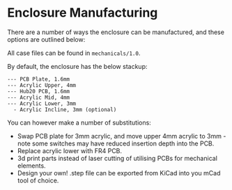 # Enclosure Manufacturing

There are a number of ways the enclosure can be manufactured, and these options are outlined below:

All case files can be found in `mechanicals/1.0`.

By default, the enclosure has the below stackup:

```
--- PCB Plate, 1.6mm
--- Acrylic Upper, 4mm
--- Hub20 PCB, 1.6mm
--- Acrylic Mid, 4mm
--- Acrylic Lower, 3mm
  - Acrylic Incline, 3mm (optional)
```

You can however make a number of substitutions:

- Swap PCB plate for 3mm acrylic, and move upper 4mm acrylic to 3mm - note some switches may have reduced insertion depth into the PCB.
- Replace acrylic lower with FR4 PCB.
- 3d print parts instead of laser cutting of utilising PCBs for mechanical elements.
- Design your own! .step file can be exported from KiCad into you mCad tool of choice.

